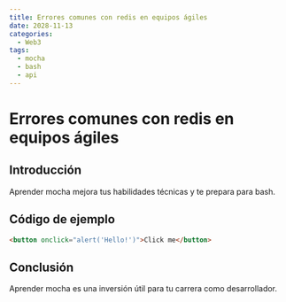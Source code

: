 ```yaml
---
title: Errores comunes con redis en equipos ágiles
date: 2028-11-13
categories:
  - Web3
tags:
  - mocha
  - bash
  - api
---
```


# Errores comunes con redis en equipos ágiles

## Introducción

Aprender mocha mejora tus habilidades técnicas y te prepara para bash.

## Código de ejemplo

```html
<button onclick="alert('Hello!')">Click me</button>
```

## Conclusión

Aprender mocha es una inversión útil para tu carrera como desarrollador.